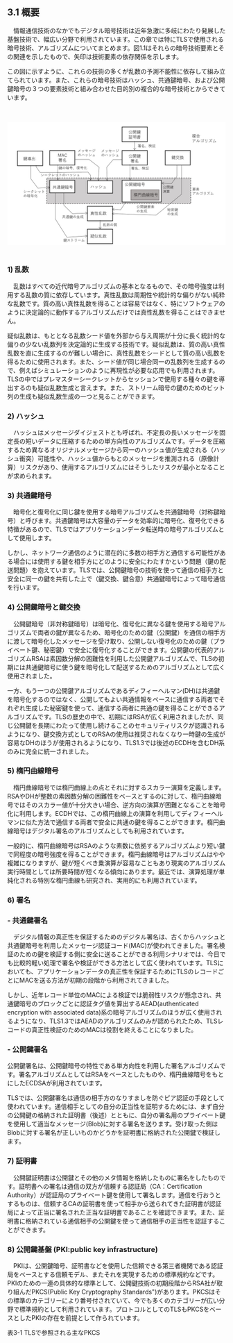 ## 3.1 概要
　情報通信技術のなかでもデジタル暗号技術は近年急激に多岐にわたり発展した基盤技術で、幅広い分野で利用されています。この章では特にTLSで使用される暗号技術、アルゴリズムについてまとめます。図1.1はそれらの暗号技術要素とその関連を示したもので、矢印は技術要素の依存関係を示します。

この図に示すように、これらの技術の多くが乱数の予測不能性に依存して組み立てられています。また、これらの暗号技術はハッシュ、共通鍵暗号、および公開鍵暗号の３つの要素技術と組み合わせた目的別の複合的な暗号技術とからできています。

<br><br>
![図3-1](./fig3-1.jpg)
<br><br>

### 1) 乱数
　乱数はすべての近代暗号アルゴリズムの基本となるもので、その暗号強度は利用する乱数の質に依存しています。真性乱数は周期性や統計的な偏りがない純粋な乱数です。質の高い真性乱数を得ることは容易ではなく、特にソフトウェアのように決定論的に動作するアルゴリズムだけでは真性乱数を得ることはできません。

疑似乱数は、もととなる乱数シード値を外部から与え周期が十分に長く統計的な偏りの少ない乱数列を決定論的に生成する技術です。疑似乱数は、質の高い真性乱数を直に生成するのが難しい場合に、真性乱数をシードとして質の高い乱数を得るために使用されます。また、シード値が同じ場合同一の乱数列を生成するので、例えばシミュレーションのように再現性が必要な応用でも利用されます。TLSの中ではプレマスターシークレットからセッションで使用する種々の鍵を導出するのも疑似乱数生成と言えます。また、ストリーム暗号の鍵のためのビット列の生成も疑似乱数生成の一つと見ることができます。

### 2) ハッシュ
　ハッシュはメッセージダイジェストとも呼ばれ、不定長の長いメッセージを固定長の短いデータに圧縮するための単方向性のアルゴリズムです。データを圧縮するため異なるオリジナルメッセージから同一のハッシュ値が生成される（ハッシュ衝突）可能性や、ハッシュ値からもとのメッセージを推測される（原像計算）リスクがあり、使用するアルゴリズムにはそうしたリスクが最小となることが求められます。

### 3) 共通鍵暗号
　暗号化と復号化に同じ鍵を使用する暗号アルゴリズムを共通鍵暗号（対称鍵暗号）と呼びます。共通鍵暗号は大容量のデータを効率的に暗号化、復号化できる特徴があるので、TLSではアプリケーションデータ転送時の暗号アルゴリズムとして使用します。

しかし、ネットワーク通信のように潜在的に多数の相手方と通信する可能性がある場合には使用する鍵を相手方にどのように安全にわたすかという問題（鍵の配送問題）を抱えています。TLSでは、公開鍵暗号の技術を使って通信の相手方と安全に同一の鍵を共有した上で（鍵交換、鍵合意）共通鍵暗号によって暗号通信を行います。

### 4) 公開鍵暗号と鍵交換
　公開鍵暗号（非対称鍵暗号）は暗号化、復号化に異なる鍵を使用する暗号アルゴリズムで両者の鍵が異なるため、暗号化のための鍵（公開鍵）を通信の相手方に渡して暗号化したメッセージを受け取り、公開しない復号化のための鍵（プライベート鍵、秘密鍵）で安全に復号化することができます。公開鍵の代表的アルゴリズムRSAは素因数分解の困難性を利用した公開鍵アルゴリズムで、TLSの初期には共通鍵暗号に使う鍵を暗号化して配送するためのアルゴリズムとして広く使用されました。

一方、もう一つの公開鍵アルゴリズムであるディフィーヘルマン(DH)は共通鍵を暗号化するのではなく、公開してもよい共通情報をベースに通信する両者でそれぞれ生成した秘密鍵を使って、通信する両者に共通の鍵を得ることができるアルゴリズムです。TLSの歴史の中で、初期にはRSAが広く利用されましたが、同じ公開鍵を長期にわたって使用し続けることのセキュリティリスクが認識されるようになり、鍵交換方式としてのRSAの使用は推奨されなくなり一時鍵の生成が容易なDHのほうが使用されるようになり、TLS1.3では後述のECDHを含むDH系のみに完全に統一されました。

### 5) 楕円曲線暗号
　楕円曲線暗号では楕円曲線上の点とそれに対するスカラー演算を定義します。RSAやDHが整数の素因数分解の困難性をベースとするのに対して、楕円曲線暗号ではそのスカラー値が十分大きい場合、逆方向の演算が困難となることを暗号化に利用します。ECDHでは、この楕円曲線上の演算を利用してディフィーヘルマンに似た方法で通信する両者で安全に共通の鍵を得ることができます。楕円曲線暗号はデジタル署名のアルゴリズムとしても利用されています。

一般的に、楕円曲線暗号はRSAのような素数に依拠するアルゴリズムより短い鍵で同程度の暗号強度を得ることができます。楕円曲線暗号はアルゴリズムはやや複雑になりますが、鍵が短くべき乗演算が容易なこともあり現実のアルゴリズム実行時間としては所要時間が短くなる傾向にあります。最近では、演算処理が単純化される特別な楕円曲線も研究され、実用的にも利用されています。

### 6) 署名
### - 共通鍵署名
　デジタル情報の真正性を保証するためのデジタル署名は、古くからハッシュと共通鍵暗号を利用したメッセージ認証コード(MAC)が使われてきました。署名検証のための鍵を検証する側に安全に送ることができる利用シナリオでは、今日でも比較的軽い処理で署名や検証ができる方法として広く使われています。TLSにおいても、アプリケーションデータの真正性を保証するためにTLSのレコードごとにMACを送る方法が初期の段階から利用されてきました。

しかし、近年レコード単位のMACによる検証では脆弱性リスクが懸念され、共通鍵暗号のブロックごとに認証タグ値を算出するAEAD(authenticated encryption with associated data)系の暗号アルゴリズムのほうが広く使用されるようになり、TLS1.3ではAEADのアルゴリズムのみが認められたため、TLSレコードの真正性検証のためのMACは役割を終えることになりました。

### - 公開鍵署名
公開鍵署名は、公開鍵暗号の特性である単方向性を利用した署名アルゴリズムです。署名アルゴリズムとしてはRSAをベースとしたものや、楕円曲線暗号をもとにしたECDSAが利用されています。

TLSでは、公開鍵署名は通信の相手方のなりすましを防ぐピア認証の手段として使われています。通信相手としての自分の正当性を証明するためには、まず自分の公開鍵の格納された証明書（後述）とともに、自分の署名用のプライベート鍵を使用して適当なメッセージ(Blob)に対する署名を送ります。受け取った側はBlobに対する署名が正しいものかどうかを証明書に格納された公開鍵で検証します。

### 7) 証明書
　公開鍵証明書は公開鍵とその他のメタ情報を格納したものに署名をしたものです。証明書への署名は通信の双方が信頼する認証局（CA：Certification Authority）が認証局のプライベート鍵を使用して署名します。通信を行おうとするものは、信頼するCAの証明書を使って相手から送られてきた証明書が認証局によって正当に署名された正当な証明書であることを確認できます。また、証明書に格納されている通信相手の公開鍵を使って通信相手の正当性を認証することができます。

### 8) 公開鍵基盤 (PKI:public key infrastructure)
　PKIは、公開鍵暗号、証明書などを使用した信頼できる第三者機関である認証局をベースとする信頼モデル、またそれを実現するための標準規約などです。PKIのための一連の具体的な標準として、公開鍵技術の初期段階からRSA社が取り組んだPKCS(Public Key Cryptography Standards")があります。PKCSはその標準のカテゴリーにより番号付されていて、今でも多くのカテゴリーが広い分野で標準規約として利用されています。プロトコルとしてのTLSもPKCSをベースとしたPKIの存在を前提として作られています。

表3-1 TLSで参照される主なPKCS
